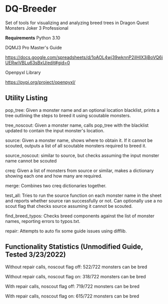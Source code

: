 # DQ-Breeder
Set of tools for visualizing and analyzing breed trees in Dragon Quest Monsters Joker 3 Professional

**Requirements**
Python 3.10

DQMJ3 Pro Master's Guide

https://docs.google.com/spreadsheets/d/1oAOL4wj39wknnP2iIHIX3jBoVQ6iUERwiVBLu63sBxU/edit#gid=0

Openpyxl Library

https://pypi.org/project/openpyxl/

## Utility Listing

pop_tree: Given a monster name and an optional location blacklist, prints a tree outlining the steps to breed it using scoutable monsters.

tree_noscout: Given a monster name, calls pop_tree with the blacklist updated to contain the input monster's location.

source: Given a monster name, shows where to obtain it. If it cannot be scouted, outputs a list of all scoutable monsters required to breed it.

source_noscout: similar to source, but checks assuming the input monster name cannot be scouted

creq: Given a list of monsters from source or similar, makes a dictionary showing each one and how many are required.

merge: Combines two creq dictionaries together.

test_all: Tries to run the source function on each monster name in the sheet and reports whether source ran successfully or not. Can optionally use a no scout flag that checks source assuming it cannot be scouted.

find_breed_typos: Checks breed components against the list of monster names, reporting errors to typos.txt.

repair: Attempts to auto fix some guide issues using difflib.

## Functionality Statistics (Unmodified Guide, Tested 3/23/2022)

Without repair calls, noscout flag off: 522/722 monsters can be bred

Without repair calls, noscout flag on: 318/722 monsters can be bred

With repair calls, noscout flag off: 719/722 monsters can be bred

With repair calls, noscout flag on: 615/722 monsters can be bred
